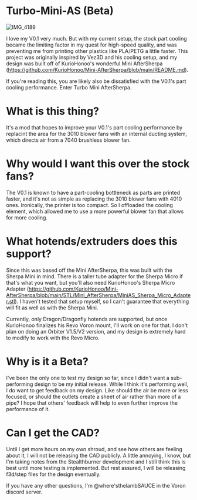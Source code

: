 # Turbo-Mini-AS (Beta)
![IMG_4189](https://user-images.githubusercontent.com/93737816/165895620-29b7efa9-3de0-40d0-9382-efdba18dc3aa.JPG)

  I love my V0.1 very much. But with my current setup, the stock part cooling became the limiting factor in my quest for high-speed quality, and was preventing me from printing other plastics like PLA/PETG a little faster. This project was originally inspired by Vez3D and his cooling setup, and my design was built off of KurioHonoo's wonderful Mini AfterSherpa (https://github.com/KurioHonoo/Mini-AfterSherpa/blob/main/README.md).

  If you're reading this, you are likely also be dissatisfied with the V0.1's part cooling performance. Enter Turbo Mini AfterSherpa.


# What is this thing?
  It's a mod that hopes to improve your V0.1's part cooling performance by replacint the area for the 3010 blower fans with an internal ducting system, which directs air from a 7040 brushless blower fan. 

# Why would I want this over the stock fans?
  The V0.1 is known to have a part-cooling bottleneck as parts are printed faster, and it's not as simple as replacing the 3010 blower fans with 4010 ones. Ironically, the printer is too compact. So I offloaded the cooling element, which allowed me to use a more powerful blower fan that allows for more cooling. 

# What hotends/extruders does this support?
  Since this was based off the Mini AfterSherpa, this was built with the Sherpa Mini in mind. There is a taller tube adapter for the Sherpa Micro if that's what you want, but you'll also need KurioHonoo's Sherpa Micro Adapter (https://github.com/KurioHonoo/Mini-AfterSherpa/blob/main/STL/Mini_AfterSherpa/MiniAS_Sherpa_Micro_Adapter.stl). I haven't tested that setup myself, so I can't guarantee that everything will fit as well as with the Sherpa Mini. 
 
Currently, only Dragon/Dragonfly hotends are supported, but once KurioHonoo finalizes his Revo Voron mount, I'll work on one for that. I don't plan on doing an Orbiter V1.5/V2 version, and my design is extremely hard to modify to work with the Revo Micro.

# Why is it a Beta?
  I've been the only one to test my design so far, since I didn't want a sub-performing design to be my initial release. While I think it's performing well, I do want to get feedback on my design. Like should the air be more or less focused, or should the outlets create a sheet of air rather than more of a pipe? I hope that others' feedback will help to even further improve the performance of it.

# Can I get the CAD?
  Until I get more hours on my own shroud, and see how others are feeling about it, I will not be releasing the CAD publicly. A little annoying, I know, but I'm taking notes from the Stealthburner development and I still think this is best until more testing is implemented. But rest assured, I will be releasing f3d/step files for the design eventually.

  If you have any other questions, I'm @where'sthelambSAUCE in the Voron discord server.
